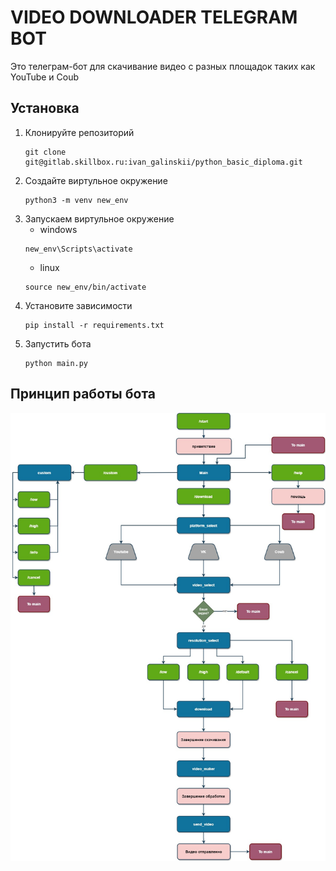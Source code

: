 # VIDEO DOWNLOADER TELEGRAM BOT

Это телеграм-бот для скачивание видео с разных площадок таких как YouTube и Coub

## Установка
1. Клонируйте репозиторий
    ```commandline
    git clone git@gitlab.skillbox.ru:ivan_galinskii/python_basic_diploma.git
    ```
2. Создайте виртульное окружение
    ```commandline
    python3 -m venv new_env
    ```
3. Запускаем виртульное окружение
    - windows
    ```commandline
    new_env\Scripts\activate
    ```
    - linux
    ```commandline
    source new_env/bin/activate
    ```
4. Установите зависимости
    ```commandline
    pip install -r requirements.txt
    ```
5. Запустить бота
    ```commandline
    python main.py
    ```


## Принцип работы бота
![Diagram](resources/images/tg_bot_diagram.jpg)